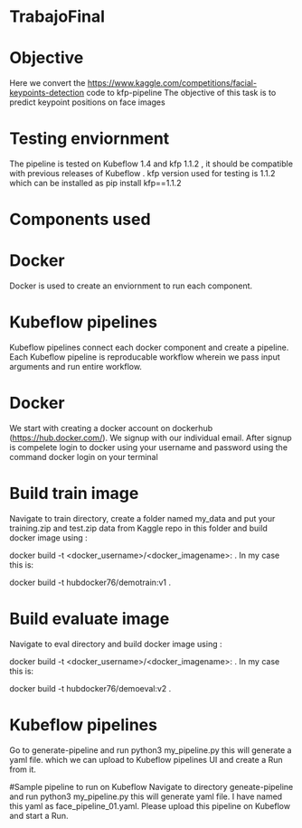 # TrabajoFinal
# Objective

Here we convert the https://www.kaggle.com/competitions/facial-keypoints-detection code to kfp-pipeline The objective of this task is to predict keypoint positions on face images

# Testing enviornment
The pipeline is tested on Kubeflow 1.4 and kfp 1.1.2 , it should be compatible with previous releases of Kubeflow . kfp version used for testing is 1.1.2 which can be installed as pip install kfp==1.1.2

# Components used
# Docker
Docker is used to create an enviornment to run each component.

# Kubeflow pipelines
Kubeflow pipelines connect each docker component and create a pipeline. Each Kubeflow pipeline is reproducable workflow wherein we pass input arguments and run entire workflow.

# Docker
We start with creating a docker account on dockerhub (https://hub.docker.com/). We signup with our individual email. After signup is compelete login to docker using your username and password using the command docker login on your terminal

# Build train image
Navigate to train directory, create a folder named my_data and put your training.zip and test.zip data from Kaggle repo in this folder and build docker image using :

docker build -t <docker_username>/<docker_imagename>:<tag> .
In my case this is:

docker build -t hubdocker76/demotrain:v1 .
# Build evaluate image
  
Navigate to eval directory and build docker image using :

docker build -t <docker_username>/<docker_imagename>:<tag> .
In my case this is:

docker build -t hubdocker76/demoeval:v2 .
  
# Kubeflow pipelines
  
Go to generate-pipeline and run python3 my_pipeline.py this will generate a yaml file. which we can upload to Kubeflow pipelines UI and create a Run from it.

#Sample pipeline to run on Kubeflow
Navigate to directory geneate-pipeline and run python3 my_pipeline.py this will generate yaml file. I have named this yaml as face_pipeline_01.yaml. Please upload this pipeline on Kubeflow and start a Run.
